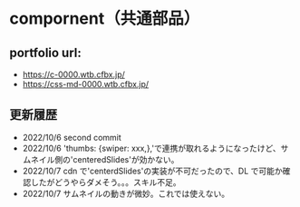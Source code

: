 # compornent（共通部品）

## portfolio url:

- https://c-0000.wtb.cfbx.jp/
- https://css-md-0000.wtb.cfbx.jp/

## 更新履歴

- 2022/10/6 second commit
- 2022/10/6 'thumbs: {swiper: xxx,},'で連携が取れるようになったけど、サムネイル側の'centeredSlides'が効かない。
- 2022/10/7 cdn で'centerdSlides'の実装が不可だったので、DL で可能か確認したがどうやらダメそう。。。スキル不足。
- 2022/10/7 サムネイルの動きが微妙。これでは使えない。
